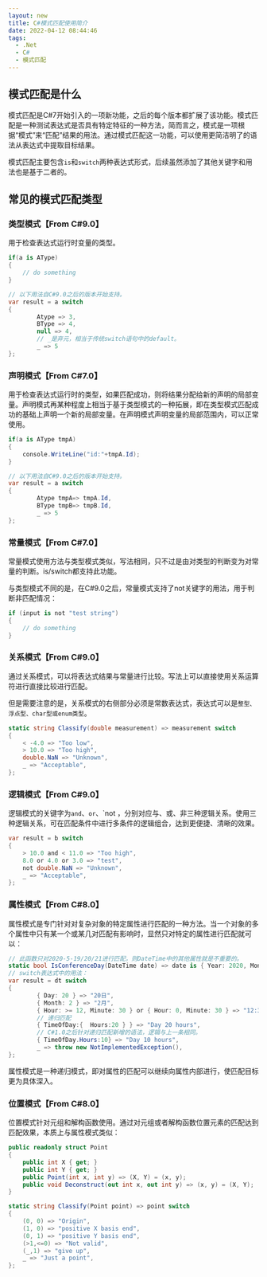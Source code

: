 ```yaml
---
layout: new
title: C#模式匹配使用简介
date: 2022-04-12 08:44:46
tags:
  - .Net
  - C#
  - 模式匹配
---
```


## 模式匹配是什么

模式匹配是C#7开始引入的一项新功能，之后的每个版本都扩展了该功能。模式匹配是一种测试表达式是否具有特定特征的一种方法，简而言之，模式是一项根据“模式”来“匹配”结果的用法。通过模式匹配这一功能，可以使用更简洁明了的语法从表达式中提取目标结果。

模式匹配主要包含`is`和`switch`两种表达式形式，后续虽然添加了其他关键字和用法也是基于二者的。

## 常见的模式匹配类型

### 类型模式【From C#9.0】

用于检查表达式运行时变量的类型。

```csharp
if(a is AType)
{
	// do something
}

// 以下用法自C#9.0之后的版本开始支持。
var result = a switch
{
        Atype => 3,
        BType => 4,
        null => 4,
        // _是弃元，相当于传统switch语句中的default。
        _ => 5
};
```

### 声明模式【From C#7.0】

用于检查表达式运行时的类型，如果匹配成功，则将结果分配给新的声明的局部变量。声明模式再某种程度上相当于基于类型模式的一种拓展，即在类型模式匹配成功的基础上声明一个新的局部变量。在声明模式声明变量的局部范围内，可以正常使用。

```c#
if(a is AType tmpA)
{
	console.WriteLine("id:"+tmpA.Id);
}

// 以下用法自C#9.0之后的版本开始支持。
var result = a switch
{
        Atype tmpA=> tmpA.Id,
        BType tmpB=> tmpB.Id,
        _ => 5
};
```

### 常量模式【From C#7.0】

常量模式使用方法与类型模式类似，写法相同，只不过是由对类型的判断变为对常量的判断。is/switch都支持此功能。

与类型模式不同的是，在C#9.0之后，常量模式支持了not关键字的用法，用于判断非匹配情况：

```csharp
if (input is not "test string")
{
    // do something
}
```

### 关系模式【From C#9.0】

通过关系模式，可以将表达式结果与常量进行比较。写法上可以直接使用关系运算符进行直接比较进行匹配。

但是需要注意的是，关系模式的右侧部分必须是常数表达式，表达式可以是`整型、浮点型、char型或enum类型`。

```c#
static string Classify(double measurement) => measurement switch
{
    < -4.0 => "Too low",
    > 10.0 => "Too high",
    double.NaN => "Unknown",
    _ => "Acceptable",
};
```

### 逻辑模式【From C#9.0】

逻辑模式的关键字为`and`、`or`、`not ，分别对应与、或、非三种逻辑关系。使用三种逻辑关系，可在匹配条件中进行多条件的逻辑组合，达到更便捷、清晰的效果。

```csharp
var result = b switch
{
    > 10.0 and < 11.0 => "Too high",
    8.0 or 4.0 or 3.0 => "test",
    not double.NaN => "Unknown",
    _ => "Acceptable",
};
```

### 属性模式【From C#8.0】

属性模式是专门针对对复杂对象的特定属性进行匹配的一种方法。当一个对象的多个属性中只有某一个或某几对匹配有影响时，显然只对特定的属性进行匹配就可以：

```csharp
// 此函数只对2020-5-19/20/21进行匹配，则DateTime中的其他属性就是不重要的。
static bool IsConferenceDay(DateTime date) => date is { Year: 2020, Month: 5, Day: 19 or 20 or 21 };
// switch表达式中的用法：
var result = dt switch
{
        { Day: 20 } => "20日",
        { Month: 2 } => "2月",
        { Hour: >= 12, Minute: 30 } or { Hour: 0, Minute: 30 } => "12:30",
        // 递归匹配
        { TimeOfDay:{  Hours:20 } } => "Day 20 hours",
        // C#1.0之后针对递归匹配新增的语法，逻辑与上一条相同。
        { TimeOfDay.Hours:10} => "Day 10 hours",
        _ => throw new NotImplementedException(),
};
```

属性模式是一种递归模式，即对属性的匹配可以继续向属性内部进行，使匹配目标更为具体深入。

### 位置模式【From C#8.0】

位置模式针对元组和解构函数使用。通过对元组或者解构函数位置元素的匹配达到匹配效果，本质上与属性模式类似：

```csharp
public readonly struct Point
{
    public int X { get; }
    public int Y { get; }
    public Point(int x, int y) => (X, Y) = (x, y);
    public void Deconstruct(out int x, out int y) => (x, y) = (X, Y);
}

static string Classify(Point point) => point switch
{
    (0, 0) => "Origin",
    (1, 0) => "positive X basis end",
    (0, 1) => "positive Y basis end",
    (>1,<=0) => "Not valid",
    (_,1) => "give up",
    _ => "Just a point",
};
```